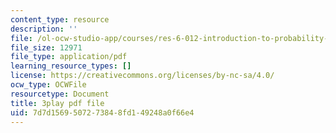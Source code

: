 ```yaml
---
content_type: resource
description: ''
file: /ol-ocw-studio-app/courses/res-6-012-introduction-to-probability-spring-2018/7d7d1569507273848fd149248a0f66e4_JZkT3NU2mPM.pdf
file_size: 12971
file_type: application/pdf
learning_resource_types: []
license: https://creativecommons.org/licenses/by-nc-sa/4.0/
ocw_type: OCWFile
resourcetype: Document
title: 3play pdf file
uid: 7d7d1569-5072-7384-8fd1-49248a0f66e4
---
```

